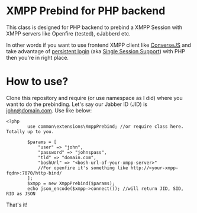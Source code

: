 # XMPP Prebind for PHP backend

This class is designed for PHP backend to prebind a XMPP Session with XMPP servers like Openfire (tested), eJabberd etc. 

In other words if you want to use frontend XMPP client like [ConverseJS](https://conversejs.org/) and take advantage of [persistent login](https://conversejs.org/docs/html/setup.html#prebind) (aka [Single Session Support](https://conversejs.org/docs/html/setup.html#session-support)) with PHP then you're in right place.

How to use?
=====
Clone this repository and require (or use namespace as I did) where you want to do the prebinding. Let's say our Jabber ID (JID) is john@domain.com. Use like below:

```
<?php
        use common\extensions\XmppPrebind; //or require class here. Totally up to you.

        $params = [
            "user" => "john",
            "password" => "johnspass",
            "tld" => "domain.com",
            "boshUrl" => "<bosh-url-of-your-xmpp-server>" 
            //For openfire it's something like http://<your-xmpp-fqdn>:7070/http-bind/
        ];
        $xmpp = new XmppPrebind($params);
        echo json_encode($xmpp->connect()); //will return JID, SID, RID as JSON
```
That's it!
